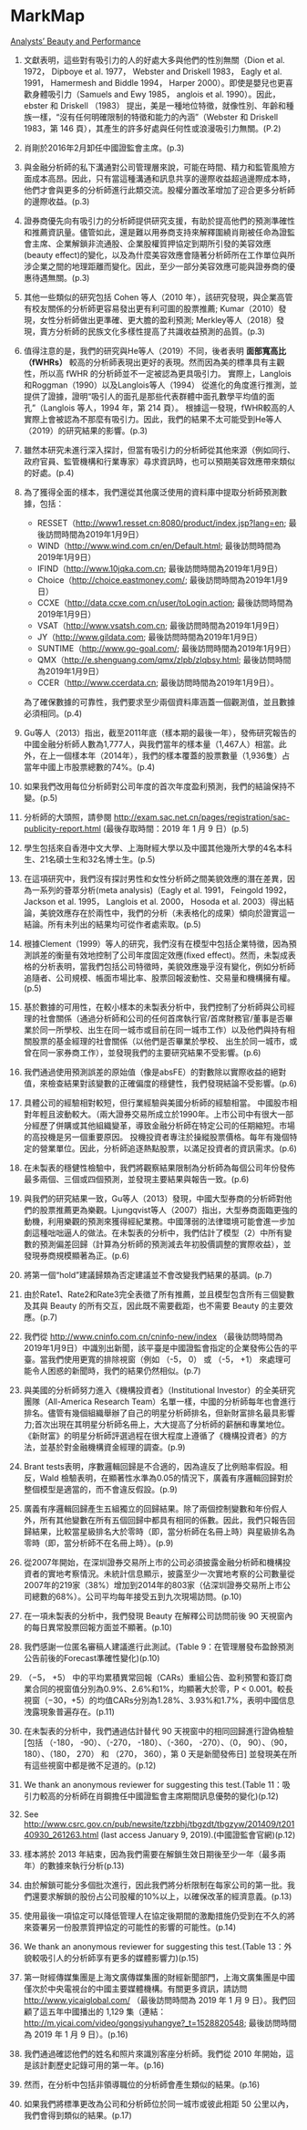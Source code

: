 # MarkMap

[Analysts’ Beauty and Performance](https://stevenshih-0402.github.io/MarkMap/Analysts%E2%80%99%20Beauty%20and%20Performance.html)

1. 文獻表明，這些對有吸引力的人的好處大多與他們的性別無關（Dion et al. 1972， Dipboye et al. 1977， Webster and Driskell 1983， Eagly et al. 1991， Hamermesh and Biddle 1994， Harper 2000）。即使是嬰兒也更喜歡身體吸引力（Samuels and Ewy 1985， anglois et al. 1990）。因此，ebster 和 Driskell （1983） 提出，美是一種地位特徵，就像性別、年齡和種族一樣，“沒有任何明確限制的特徵和能力的內涵”（Webster 和 Driskell 1983，第 146 頁），其產生的許多好處與任何性或浪漫吸引力無關。(P.2)

2. 肖剛於2016年2月卸任中國證監會主席。(p.3)

3. 與金融分析師的私下溝通對公司管理層來說，可能在時間、精力和監管風險方面成本高昂。因此，只有當這種溝通和訊息共享的邊際收益超過邊際成本時，他們才會與更多的分析師進行此類交流。股權分置改革增加了迎合更多分析師的邊際收益。(p.3)

4. 證券商優先向有吸引力的分析師提供研究支援，有助於提高他們的預測準確性和推薦資訊量。儘管如此，還是難以用券商支持來解釋圍繞肖剛被任命為證監會主席、企業解鎖非流通股、企業股權質押協定到期所引發的美容效應(beauty effect)的變化，以及為什麼美容效應會隨著分析師所在工作單位與所涉企業之間的地理距離而變化。因此，至少一部分美容效應可能與證券商的優惠待遇無關。(p.3)

5. 其他一些類似的研究包括 Cohen 等人（2010 年），該研究發現，與企業高管有校友關係的分析師更容易發出更有利可圖的股票推薦; Kumar（2010）發現，女性分析師做出更準確、更大膽的盈利預測; Merkley等人（2018）發現，賣方分析師的民族文化多樣性提高了共識收益預測的品質。(p.3)

6. 值得注意的是，我們的研究與He等人（2019）不同，後者表明 __**面部寬高比（fWHRs）**__ 較高的分析師表現出更好的表現。然而因為美的標準具有主觀性，所以高 fWHR 的分析師並不一定被認為更具吸引力。
實際上，Langlois和Roggman（1990）以及Langlois等人（1994） 從進化的角度進行推測，並提供了證據，證明“吸引人的面孔是那些代表群體中面孔數學平均值的面孔”（Langlois 等人，1994 年，第 214 頁）。
根據這一發現，fWHR較高的人實際上會被認為不那麼有吸引力。因此，我們的結果不太可能受到He等人（2019）的研究結果的影響。(p.3)

7. 雖然本研究未進行深入探討，但當有吸引力的分析師從其他來源（例如同行、政府官員、監管機構和行業專家）尋求資訊時，也可以預期美容效應帶來類似的好處。(p.4)

8. 為了獲得全面的樣本，我們還從其他廣泛使用的資料庫中提取分析師預測數據，包括：
   
   - RESSET（http://www1.resset.cn:8080/product/index.jsp?lang=en; 最後訪問時間為2019年1月9日）
   - WIND（http://www.wind.com.cn/en/Default.html; 最後訪問時間為2019年1月9日）
   - IFIND（http://www.10jqka.com.cn; 最後訪問時間為2019年1月9日）
   - Choice（http://choice.eastmoney.com/; 最後訪問時間為2019年1月9日）
   - CCXE（http://data.ccxe.com.cn/user/toLogin.action; 最後訪問時間為2019年1月9日）
   - VSAT（http://www.vsatsh.com.cn; 最後訪問時間為2019年1月9日）
   - JY（http://www.gildata.com; 最後訪問時間為2019年1月9日）
   - SUNTIME（http://www.go-goal.com/; 最後訪問時間為2019年1月9日）
   - QMX（http://e.shenguang.com/qmx/zlpb/zlqbsy.html; 最後訪問時間為2019年1月9日）
   - CCER（http://www.ccerdata.cn; 最後訪問時間為2019年1月9日）。
   
   為了確保數據的可靠性，我們要求至少兩個資料庫涵蓋一個觀測值，並且數據必須相同。(p.4)

9. Gu等人（2013）指出，截至2011年底（樣本期的最後一年），發佈研究報告的中國金融分析師人數為1,777人，與我們當年的樣本量（1,467人）相當。此外，在上一個樣本年（2014年），我們的樣本覆蓋的股票數量（1,936隻）占當年中國上市股票總數的74%。(p.4)

10. 如果我們改用每位分析師對公司年度的首次年度盈利預測，我們的結論保持不變。(p.5)

11. 分析師的大頭照，請參閱 http://exam.sac.net.cn/pages/registration/sac-publicity-report.html (最後存取時間：2019 年 1 月 9 日）(p.5)

12. 學生包括來自香港中文大學、上海財經大學以及中國其他幾所大學的4名本科生、21名碩士生和32名博士生。(p.5)

13. 在這項研究中，我們沒有探討男性和女性分析師之間美貌效應的潛在差異，因為一系列的薈萃分析(meta analysis)（Eagly et al. 1991， Feingold 1992， Jackson et al. 1995， Langlois et al. 2000， Hosoda et al. 2003）得出結論，美貌效應存在於兩性中，我們的分析（未表格化的成果）傾向於證實這一結論。所有未列出的結果均可從作者處索取。(p.5)

14. 根據Clement（1999）等人的研究，我們沒有在模型中包括企業特徵，因為預測誤差的衡量有效地控制了公司年度固定效應(fixed effect)。然而，未製成表格的分析表明，當我們包括公司特徵時，美貌效應幾乎沒有變化，例如分析師追隨者、公司規模、帳面市場比率、股票回報波動性、交易量和機構擁有權。(p.5)

15. 基於數據的可用性，在較小樣本的未製表分析中，我們控制了分析師與公司經理的社會關係（通過分析師和公司的任何首席執行官/首席財務官/董事是否畢業於同一所學校、出生在同一城市或目前在同一城市工作）以及他們與持有相關股票的基金經理的社會關係（以他們是否畢業於學校、 出生於同一城市，或曾在同一家券商工作），並發現我們的主要研究結果不受影響。(p.6)

16. 我們通過使用預測誤差的原始值（像是absFE）的對數除以實際收益的絕對值，來檢查結果對該變數的正確偏度的穩健性，我們發現結論不受影響。(p.6)

17. 具體公司的經驗相對較短，但行業經驗與美國分析師的經驗相當。
   中國股市相對年輕且波動較大。（兩大證券交易所成立於1990年。上市公司中有很大一部分經歷了併購或其他組織變革，導致金融分析師在特定公司的任期縮短。市場的高投機是另一個重要原因。
   投機投資者專注於操縱股票價格。每年有幾個特定的營業單位。因此，分析師追逐熱點股票，以滿足投資者的資訊需求。(p.6)

18. 在未製表的穩健性檢驗中，我們將觀察結果限制為分析師為每個公司年份發佈最多兩個、三個或四個預測，並發現主要結果與報告一致。(p.6)

19. 與我們的研究結果一致，Gu等人（2013）發現，中國大型券商的分析師對他們的股票推薦更為樂觀。Ljungqvist等人（2007）指出，大型券商面臨更強的動機，利用樂觀的預測來獲得經紀業務。中國薄弱的法律環境可能會進一步加劇這種咄咄逼人的做法。在未製表的分析中，我們估計了模型（2）中所有變數的預測偏差回歸（計算為分析師的預測減去年初股價調整的實際收益），並發現券商規模顯著為正。(p.6)

20. 將第一個“hold”建議歸類為否定建議並不會改變我們結果的基調。(p.7)

21. 由於Rate1、Rate2和Rate3完全表徵了所有推薦，並且模型包含所有三個變數及其與 Beauty 的所有交互，因此既不需要截距，也不需要 Beauty 的主要效應。(p.7)

22. 我們從 http://www.cninfo.com.cn/cninfo-new/index （最後訪問時間為2019年1月9日）中識別出新聞，該平臺是中國證監會指定的企業發佈公告的平臺。當我們使用更寬的排除視窗（例如 （-5， 0） 或 （-5， +1） 來處理可能令人困惑的新聞時，我們的結果仍然相似。(p.7)

23. 與美國的分析師努力進入《機構投資者》（Institutional Investor）的全美研究團隊（All-America Research Team）名單一樣，中國的分析師每年也會進行排名。儘管有幾個組織舉辦了自己的明星分析師排名，但新財富排名最具影響力;首次出現在其明星分析師名冊上，大大提高了分析師的薪酬和專業地位。
   《新財富》的明星分析師評選過程在很大程度上遵循了《機構投資者》的方法，並基於對金融機構資金經理的調查。(p.9)

24. Brant tests表明，序數邏輯回歸是不合適的，因為違反了比例賠率假設。相反，Wald 檢驗表明，在顯著性水準為0.05的情況下，廣義有序邏輯回歸對於整個模型是適當的，而不會違反假設。(p.9)

25. 廣義有序邏輯回歸產生五組獨立的回歸結果。除了兩個控制變數和年份假人外，所有其他變數在所有五個回歸中都具有相同的係數。因此，我們只報告回歸結果，比較當星級排名大於零時（即，當分析師在名冊上時）與星級排名為零時（即，當分析師不在名冊上時）。(p.9)

26. 從2007年開始，在深圳證券交易所上市的公司必須披露金融分析師和機構投資者的實地考察情況。未統計信息顯示，披露至少一次實地考察的公司數量從2007年的219家（38%）增加到2014年的803家（佔深圳證券交易所上市公司總數的68%）。公司平均每年接受五到九次現場訪問。(p.10)

27. 在一項未製表的分析中，我們發現 Beauty 在解釋公司訪問前後 90 天視窗內的每日異常股票回報方面並不顯著。(p.10)

28. 我們感謝一位匿名審稿人建議進行此測試。(Table 9：在管理層發布盈餘預測公告前後的Forecast準確性變化)(p.10)

29. （−5， +5） 中的平均累積異常回報（CARs）重組公告、盈利預警和簽訂商業合同的視窗值分別為0.9%、2.6%和1%，均顯著大於零，P < 0.001。較長視窗（−30，+5）的均值CARs分別為1.28%、3.93%和1.7%，表明中國信息洩露現象普遍存在。(p.11)

30. 在未製表的分析中，我們通過估計替代 90 天視窗中的相同回歸進行證偽檢驗 [包括 （-180， -90）、（-270， -180）、（-360， -270）、（0， 90）、（90， 180）、（180， 270） 和 （270， 360），第 0 天是新聞發佈日] 並發現美在所有這些視窗中都是微不足道的。(p.12)

31. We thank an anonymous reviewer for suggesting this test.(Table 11：吸引力較高的分析師在肖鋼擔任中國證監會主席期間訊息優勢的變化)(p.12)

32. See http://www.csrc.gov.cn/pub/newsite/tzzbhj/tbgzdt/tbgzyw/201409/t20140930_261263.html (last access January 9, 2019).(中國證監會官網)(p.12)

33. 樣本將於 2013 年結束，因為我們需要在解鎖生效日期後至少一年（最多兩年）的數據來執行分析(p.13)

34. 由於解鎖可能分多個批次進行，因此我們將分析限制在每家公司的第一批。我們還要求解鎖的股份占公司股權的10%以上，以確保改革的經濟意義。(p.13)

35. 使用最後一項協定可以降低管理人在協定後期間的激勵措施仍受到在不久的將來簽署另一份股票質押協定的可能性的影響的可能性。(p.14)

36. We thank an anonymous reviewer for suggesting this test.(Table 13：外貌較吸引人的分析師享有更多的媒體影響力)(p.15)

37. 第一財經傳媒集團是上海文廣傳媒集團的財經新聞部門，上海文廣集團是中國僅次於中央電視台的中國主要媒體機構。有關更多資訊，請訪問 http://www.yicaiglobal.com/ （最後訪問時間為 2019 年 1 月 9 日）。我們回顧了這五年中國播出的 1,129 集（連結：http://m.yicai.com/video/gongsiyuhangye?_t=1528820548; 最後訪問時間為 2019 年 1 月 9 日）。(p.16)

38. 我們通過確認他們的姓名和照片來識別客座分析師。我們從 2010 年開始，這是該計劃歷史記錄可用的第一年。(p.16)

39. 然而，在分析中包括非領導職位的分析師會產生類似的結果。(p.16)

40. 如果我們將標準更改為公司和分析師位於同一城市或彼此相距 50 公里以內，我們會得到類似的結果。(p.17)
